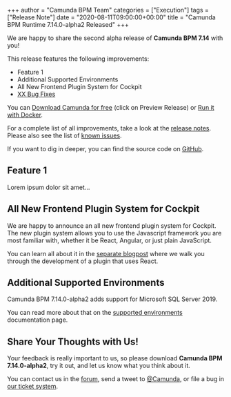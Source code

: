 +++
author = "Camunda BPM Team"
categories = ["Execution"]
tags = ["Release Note"]
date = "2020-08-11T09:00:00+00:00"
title = "Camunda BPM Runtime 7.14.0-alpha2 Released"
+++

We are happy to share the second alpha release of **Camunda BPM 7.14** with you!

This release features the following improvements:

- Feature 1
- Additional Supported Environments
- All New Frontend Plugin System for Cockpit
- [XX Bug Fixes](https://jira.camunda.com/issues/?jql=issuetype%20%3D%20%22Bug%20Report%22%20AND%20fixVersion%20%3D%207.14.0-alpha2)

You can [Download Camunda for free](https://camunda.com/download/) (click on Preview Release) or [Run it with Docker](https://hub.docker.com/r/camunda/camunda-bpm-platform/).

For a complete list of all improvements, take a look at the [release notes](https://jira.camunda.com/secure/ReleaseNote.jspa?projectId=10230&version=16108).
Please also see the list of [known issues](https://jira.camunda.com/issues/?jql=issuetype%20%3D%20%22Bug%20Report%22%20AND%20fixVersion%20%3D%207.14.0%20AND%20status%20!%3D%20Closed%20).

If you want to dig in deeper, you can find the source code on [GitHub](https://github.com/camunda/camunda-bpm-platform/releases/tag/7.14.0-alpha2).

<!--more-->

## Feature 1

Lorem ipsum dolor sit amet...

## All New Frontend Plugin System for Cockpit

We are happy to announce an all new frontend plugin system for Cockpit. The new plugin system allows you to use the Javascript framework you are most familiar with, whether it be React, Angular, or just plain JavaScript.

You can learn all about it in the [separate blogpost](https://blog.camunda.com/post/2020/08/cockpit-7.14-plugin-system-introduction/) where we walk you through the development of a plugin that uses React.

## Additional Supported Environments

Camunda BPM 7.14.0-alpha2 adds support for Microsoft SQL Server 2019. 

You can read more about that on the [supported environments](https://docs.camunda.org/manual/latest/introduction/supported-environments/) documentation page.

## Share Your Thoughts with Us!

Your feedback is really important to us, so please download **Camunda BPM 7.14.0-alpha2**, try it out, and let us know
what you think about it.

You can contact us in the [forum](https://forum.camunda.org/), send a tweet to [@Camunda](https://twitter.com/Camunda),
or file a bug in [our ticket system](https://jira.camunda.com/secure/CreateIssue!default.jspa).
